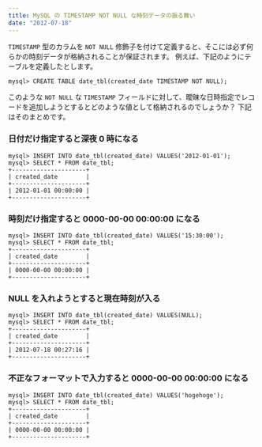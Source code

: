 ```yaml
---
title: MySQL の TIMESTAMP NOT NULL な時刻データの振る舞い
date: "2012-07-18"
---
```


`TIMESTAMP` 型のカラムを `NOT NULL` 修飾子を付けて定義すると、そこには必ず何らかの時刻データが格納されることが保証されます。
例えば、下記のようにテーブルを定義したとします。

~~~
mysql> CREATE TABLE date_tbl(created_date TIMESTAMP NOT NULL);
~~~

このような `NOT NULL` な `TIMESTAMP` フィールドに対して、曖昧な日時指定でレコードを追加しようとするとどのような値として格納されるのでしょうか？
下記はそのまとめです。


### 日付だけ指定すると深夜 0 時になる

~~~
mysql> INSERT INTO date_tbl(created_date) VALUES('2012-01-01');
mysql> SELECT * FROM date_tbl;
+---------------------+
| created_date        |
+---------------------+
| 2012-01-01 00:00:00 |
+---------------------+
~~~

### 時刻だけ指定すると 0000-00-00 00:00:00 になる

~~~
mysql> INSERT INTO date_tbl(created_date) VALUES('15:30:00');
mysql> SELECT * FROM date_tbl;
+---------------------+
| created_date        |
+---------------------+
| 0000-00-00 00:00:00 |
+---------------------+
~~~

### NULL を入れようとすると現在時刻が入る

~~~
mysql> INSERT INTO date_tbl(created_date) VALUES(NULL);
mysql> SELECT * FROM date_tbl;
+---------------------+
| created_date        |
+---------------------+
| 2012-07-18 00:27:16 |
+---------------------+
~~~

### 不正なフォーマットで入力すると 0000-00-00 00:00:00 になる

~~~
mysql> INSERT INTO date_tbl(created_date) VALUES('hogehoge');
mysql> SELECT * FROM date_tbl;
+---------------------+
| created_date        |
+---------------------+
| 0000-00-00 00:00:00 |
+---------------------+
~~~

